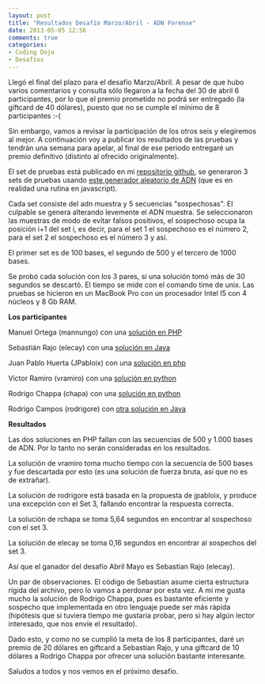 ```yaml
---
layout: post
title: "Resultados Desafío Marzo/Abril - ADN Forense"
date: 2013-05-05 12:56
comments: true
categories: 
- Coding Dojo
- Desafíos
---
```


Llegó el final del plazo para el desafío Marzo/Abril. A pesar de que hubo varios comentarios y consulta sólo llegaron a la fecha del 30 de abril 6 participantes, por lo que el premio prometido no podrá ser entregado (la giftcard de 40 dólares), puesto que no se cumple el mínimo de 8 participantes :-(

Sin embargo, vamos a revisar la participación de los otros seis y elegiremos al mejor. A continuación voy a publicar los resultados de las pruebas y tendrán una semana para apelar, al final de ese periodo entregaré un premio definitivo (distinto al ofrecido originalmente).

<!-- more -->

 El set de pruebas está publicado en mi [repositorio github](https://github.com/lnds/programando.org/tree/master/adn-forense),  se generaron 3 sets de pruebas usando [este generador aleatorio de ADN](http://www.faculty.ucr.edu/~mmaduro/random.htm) (que es en realidad una rutina en javascript). 

Cada set consiste del adn muestra y 5 secuencias "sospechosas". El culpable se genera alterando levemente el ADN muestra. Se seleccionaron las muestras de modo de evitar falsos positivos, el sospechoso ocupa la posición i+1 del set i, es decir, para el set 1 el sospechoso es el número 2, para el set 2 el sospechoso es el número 3 y así.

El primer set es de 100 bases, el segundo de 500 y el tercero de 1000 bases.

Se probó cada solución con los 3 pares, si una solución tomó más de 30 segundos se descartó. El tiempo se mide con el comando time de unix. Las pruebas se hicieron en un MacBook Pro con un procesador Intel I5 con 4 núcleos y 8 Gb RAM.

**Los participantes**

Manuel Ortega (mannungo) con una [solución en PHP](https://github.com/mannungo/secuencias)

Sebastián Rajo (elecay) con una [solución en Java](https://github.com/elecay/Adn)

Juan Pablo Huerta (JPabloix) con una [solución en php](https://github.com/JPabloix/sequenceAlignment)

Victor Ramiro (vramiro) con una [solución en python](https://github.com/vramiro/secuencias)

Rodrigo Chappa (chapa) con una [solución en python](https://github.com/rchappa/sequences)

Rodrigo Campos (rodrigore) con [otra solución en Java](https://github.com/rodrigore/Desafio-ADN-Forense)

**Resultados**

Las dos soluciones en PHP fallan con las secuencias de 500 y 1.000 bases de ADN. Por lo tanto no serán consideradas en los resultados.

La solución de vramiro toma mucho tiempo con la secuencia de 500  bases y fue descartada por esto (es una solución de fuerza bruta, así que no es de extrañar).

La solución de rodrigore está basada en la propuesta de jpabloix, y produce una excepción con el Set 3, fallando encontrar la respuesta correcta.

La solución de rchapa se toma 5,64 segundos en encontrar al sospechoso con el set 3.

La solución de elecay se toma 0,16 segundos en encontrar al sospechos del set 3.

Así que el ganador del desafío Abril Mayo es Sebastian Rajo (elecay). 

Un par de observaciones. El código de Sebastian asume cierta estructura rígida del archivo, pero lo vamos a perdonar por esta vez. A mi me gusta mucho la solución de Rodrigo Chappa, pues es bastante eficiente y sospecho que implementada en otro lenguaje puede ser más rápida (hipótesis que si tuviera tiempo me gustaría probar, pero si hay algún lector interesado, que nos envíe el resultado).

Dado esto, y como no se cumplió la meta de los 8 participantes, daré un premio de 20 dólares en giftcard a Sebastian Rajo, y una giftcard de 10 dólares a Rodrigo Chappa por ofrecer una solución  bastante interesante.

Saludos a todos y nos vemos en el próximo desafío.

